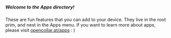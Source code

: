 ##### Welcome to the Apps directory!

These are fun features that you can add to your device. They live in the root prim, and nest in the Apps menu. If you want to learn more about apps, please visit [opencollar.at/apps](https://www.opencollar.at/apps.html) : )
